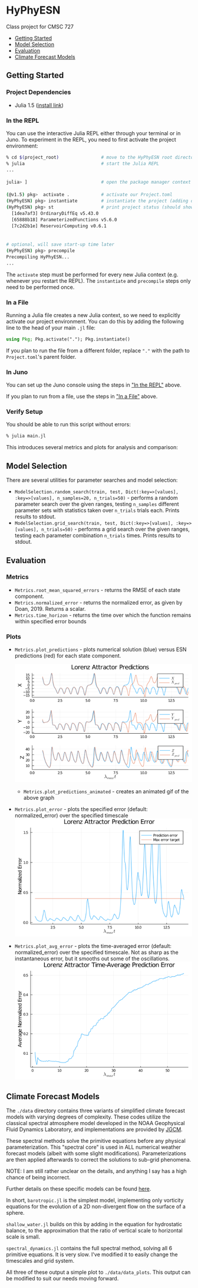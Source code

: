 # HyPhyESN

Class project for CMSC 727

* [Getting Started](#getting-started)
* [Model Selection](#model-selection)
* [Evaluation](#evaluation)
* [Climate Forecast Models](#climate-forecast-models)

## Getting Started

### Project Dependencies

* Julia 1.5 ([install link](https://julialang.org/downloads/))

### In the REPL

You can use the interactive Julia REPL either through your terminal or in Juno.
To experiment in the REPL, you need to first activate the project environment:

```bash
% cd $(project_root)                # move to the HyPhyESN root directory
% julia                             # start the Julia REPL
...

julia> ]                            # open the package manager context

(@v1.5) pkg>  activate .            # activate our Project.toml
(HyPhyESN) pkg> instantiate         # instantiate the project (adding deps, etc.)
(HyPhyESN) pkg> st                  # print project status (should show deps)
  [1dea7af3] OrdinaryDiffEq v5.43.0
  [65888b18] ParameterizedFunctions v5.6.0
  [7c2d2b1e] ReservoirComputing v0.6.1


# optional, will save start-up time later
(HyPhyESN) pkg> precompile
Precompiling HyPhyESN...
...
```

The `activate` step must be performed for every new Julia context (e.g. whenever you restart the REPL).
The `instantiate` and `precompile` steps only need to be performed once.

### In a File

Running a Julia file creates a new Julia context, so we need to explicitly activate our project environment.
You can do this by adding the following line to the head of your main `.jl` file:

```julia
using Pkg; Pkg.activate("."); Pkg.instantiate()
```

If you plan to run the file from a different folder, replace `"."` with the path to `Project.toml`'s parent folder.

### In Juno

You can set up the Juno console using the steps in ["In the REPL"](#in-the-repl) above.

If you plan to run from a file, use the steps in ["In a File"](#in-a-file) above.

### Verify Setup

You should be able to run this script without errors:

```bash
% julia main.jl
```

This introduces several metrics and plots for analysis and comparison:

## Model Selection

There are several utilities for parameter searches and model selection:

- `ModelSelection.random_search(train, test, Dict(:key=>[values], :key=>[values], n_samples=20, n_trials=50)` - performs a random parameter search over the given ranges, testing `n_samples` different parameter sets with statistics taken over `n_trials` trials each. Prints results to stdout.
- `ModelSelection.grid_search(train, test, Dict(:key=>[values], :key=>[values], n_trials=50)` - performs a grid search over the given ranges, testing each parameter combination `n_trials` times. Prints results to stdout.

## Evaluation

### Metrics

- `Metrics.root_mean_squared_errors` - returns the RMSE of each state component.
- `Metrics.normalized_error` - returns the normalized error, as given by Doan, 2019. Returns a scalar.
- `Metrics.time_horizon` - returns the time over which the function remains within specified error bounds

### Plots

- `Metrics.plot_predictions` - plots numerical solution (blue) versus ESN predictions (red) for each state component.
    
    ![sample_lorenz_predictions](https://github.com/leesharma/HyPhyESN/blob/main/data/data_plots/sample_lorenz_predictions.png)
    - `Metrics.plot_predictions_animated` - creates an animated gif of the above graph
- `Metrics.plot_error` - plots the specified error (default: normalized_error) over the specified timescale
    ![sample_lorenz_error](https://github.com/leesharma/HyPhyESN/blob/main/data/data_plots/sample_lorenz_error.png)
- `Metrics.plot_avg_error` - plots the time-averaged error (default: normalized_error) over the specified timescale. Not as sharp as the instantaneous error, but it smooths out some of the oscillations.
    ![sample_lorenz_time_avg_error](https://github.com/leesharma/HyPhyESN/blob/main/data/data_plots/sample_lorenz_time_avg_error.png)

## Climate Forecast Models

The `./data` directory contains three variants of simplified climate forecast models with varying degrees of complexity.
These codes utilize the classical spectral atmosphere model developed in the NOAA Geophysical Fluid Dynamics Laboratory,
and implementations are provided by [JGCM](https://github.com/CliMA/IdealizedSpectralGCM.jl).

These spectral methods solve the primitive equations before any physical parameterization. This "spectral core" is used in
ALL numerical weather forecast models (albeit with some slight modifications). Parameterizations are then applied afterwards
to correct the solutions to sub-grid phenomena.

NOTE: I am still rather unclear on the details, and anything I say has a high chance of being incorrect.

Further details on these specific models can be found [here](https://www.gfdl.noaa.gov/idealized-spectral-models-quickstart/).

In short, `barotropic.jl` is the simplest model, implementing only vorticity equations for the evolution of a 2D non-divergent
flow on the surface of a sphere.

`shallow_water.jl` builds on this by adding in the equation for hydrostatic balance, to the approximation that the ratio of vertical scale
to horizontal scale is small.

`spectral_dynamics.jl` contains the full spectral method, solving all 6 primitive equations. It is very slow. I've modified it to easily
change the timescales and grid system.

All three of these output a simple plot to `./data/data_plots`. This output can be modified to suit our needs moving forward.
